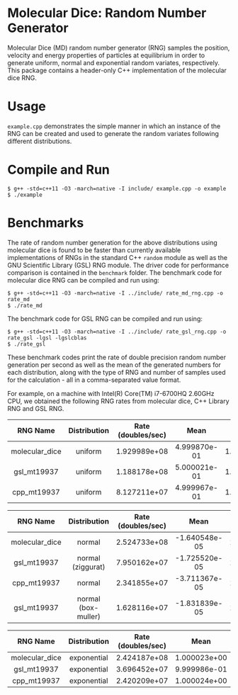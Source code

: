 Molecular Dice: Random Number Generator
=======================================
Molecular Dice (MD) random number generator (RNG) samples the
position, velocity and energy properties of particles at
equilibrium in order to generate uniform, normal and exponential
random variates, respectively. This package contains a header-only
C++ implementation of the molecular dice RNG.

Usage
=====
`example.cpp` demonstrates the simple manner in which an instance
of the RNG can be created and used to generate the random variates
following different distributions.

Compile and Run
===============
```
$ g++ -std=c++11 -O3 -march=native -I include/ example.cpp -o example
$ ./example
```

Benchmarks
==========
The rate of random number generation for the above distributions using
molecular dice is found to be faster than currently available implementations
of RNGs in the standard C++ `random` module as well as the GNU Scientific
Library (GSL) RNG module. The driver code for performance comparison is
contained in the `benchmark` folder. The benchmark code for molecular
dice RNG can be compiled and run using:
```
$ g++ -std=c++11 -O3 -march=native -I ../include/ rate_md_rng.cpp -o rate_md
$ ./rate_md
```

The benchmark code for GSL RNG can be compiled and run using:
```
$ g++ -std=c++11 -O3 -march=native -I ../include/ rate_gsl_rng.cpp -o rate_gsl -lgsl -lgslcblas
$ ./rate_gsl
```

These benchmark codes print the rate of double precision random number
generation per second as well as the mean of the generated numbers for each
distribution, along with the type of RNG and number of samples used for
the calculation - all in a comma-separated value format.

For example, on a machine with Intel(R) Core(TM) i7-6700HQ 2.60GHz CPU,
we obtained the following RNG rates from molecular dice, C++ Library RNG
and GSL RNG.

|     RNG Name   |    Distribution     | Rate (doubles/sec) |      Mean     |    Samples   |
|:--------------:|:-------------------:|:------------------:|:-------------:|:------------:|
| molecular_dice | uniform             | 1.929989e+08       |  4.999870e-01 | 1.000000e+09 |
|  gsl_mt19937   | uniform             | 1.188178e+08       |  5.000021e-01 | 1.000000e+09 |
|  cpp_mt19937   | uniform             | 8.127211e+07       |  4.999967e-01 | 1.000000e+09 |

|     RNG Name   |    Distribution     | Rate (doubles/sec) |      Mean     |    Samples   |
|:--------------:|:-------------------:|:------------------:|:-------------:|:------------:|
| molecular_dice | normal              | 2.524733e+08       | -1.640548e-05 | 1.000000e+09 |
|  gsl_mt19937   | normal (ziggurat)   | 7.950162e+07       | -1.725520e-05 | 1.000000e+09 |
|  cpp_mt19937   | normal              | 2.341855e+07       | -3.711367e-05 | 1.000000e+09 |
|  gsl_mt19937   | normal (box-muller) | 1.628116e+07       | -1.831839e-05 | 1.000000e+09 |

|     RNG Name   |    Distribution     | Rate (doubles/sec) |      Mean     |    Samples   |
|:--------------:|:-------------------:|:------------------:|:-------------:|:------------:|
| molecular_dice | exponential         | 2.424187e+08       |  1.000023e+00 | 1.000000e+09 |
|  gsl_mt19937   | exponential         | 3.696452e+07       |  9.999986e-01 | 1.000000e+09 |
|  cpp_mt19937   | exponential         | 2.420209e+07       |  1.000024e+00 | 1.000000e+09 |

